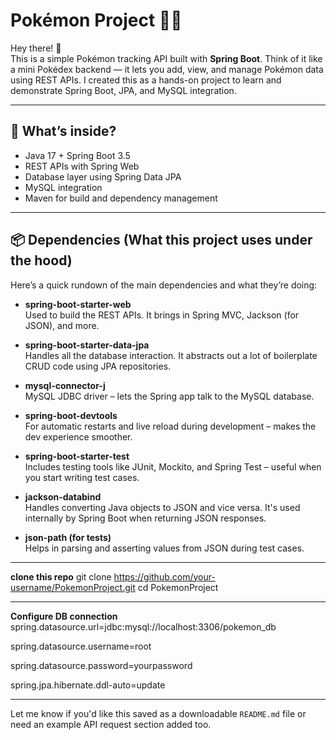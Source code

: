 # Pokémon Project 🐱‍👤

Hey there! 👋  
This is a simple Pokémon tracking API built with **Spring Boot**. Think of it like a mini Pokédex backend — it lets you add, view, and manage Pokémon data using REST APIs. I created this as a hands-on project to learn and demonstrate Spring Boot, JPA, and MySQL integration.

---

## 🚀 What’s inside?

- Java 17 + Spring Boot 3.5
- REST APIs with Spring Web
- Database layer using Spring Data JPA
- MySQL integration
- Maven for build and dependency management

---

## 📦 Dependencies (What this project uses under the hood)

Here’s a quick rundown of the main dependencies and what they’re doing:

- **spring-boot-starter-web**  
  Used to build the REST APIs. It brings in Spring MVC, Jackson (for JSON), and more.

- **spring-boot-starter-data-jpa**  
  Handles all the database interaction. It abstracts out a lot of boilerplate CRUD code using JPA repositories.

- **mysql-connector-j**  
  MySQL JDBC driver – lets the Spring app talk to the MySQL database.

- **spring-boot-devtools**  
  For automatic restarts and live reload during development – makes the dev experience smoother.

- **spring-boot-starter-test**  
  Includes testing tools like JUnit, Mockito, and Spring Test – useful when you start writing test cases.

- **jackson-databind**  
  Handles converting Java objects to JSON and vice versa. It's used internally by Spring Boot when returning JSON responses.

- **json-path (for tests)**  
  Helps in parsing and asserting values from JSON during test cases.

---
**clone this repo**
git clone https://github.com/your-username/PokemonProject.git
cd PokemonProject

--------
**Configure DB connection**
spring.datasource.url=jdbc:mysql://localhost:3306/pokemon_db

spring.datasource.username=root

spring.datasource.password=yourpassword

spring.jpa.hibernate.ddl-auto=update

-----------

Let me know if you'd like this saved as a downloadable `README.md` file or need an example API request section added too.

